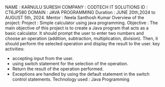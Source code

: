 NAME : KARNULU SURESH
COMPANY : CODTECH IT SOLUTIONS
ID : CT6JP580
DOMAIN : JAVA PROGRAMMING
Duration :  JUNE 20th,2024 to AUGUST 5th, 2024.
Mentor : Neela Santhosh Kumar
Overview of the project:
Project : Simple calculator using java programming.
Objective : 
   The main objective of this project is to create a Java program that acts as a basic calculator. It should prompt the user to
enter two numbers and choose an operation (addition, subtraction, multiplication,
division). Then, it should perform the selected operation and display the result to the
user.
key activities:
 * accepting input from the user.
 * using switch statement for the selection of the operation.
 * Return the result of the operation performed.
 * Exceptions are handled by using the default statement in the switch control statements.
Technology used : Java Programming
